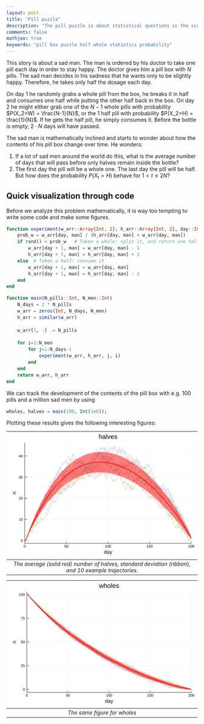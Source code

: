 ```yaml
---
layout: post
title: "Pill puzzle"
description: "The pill puzzle is about statistical questions in the scenario that one takes half a pill a day from a box containing whole pills. If the pill is whole, it is broken in half and one half is returned to the box while the other is consumed. If it is half, it is simply consumed."
comments: false
mathjax: true
keywords: "pill box puzzle half whole statistics probability"
---
```



This story is about a sad man. The man is ordered by his doctor to take one pill each day in order to stay happy. The doctor gives him a pill box with $N$ pills. The sad man decides in his sadness that he wants only to be slightly happy. Therefore, he takes only half the dosage each day.

On day 1 he randomly grabs a whole pill from the box, he breaks it in half and consumes one half while putting the other half back in the box. On day 2 he might either grab one of the $N-1$ whole pills with probability $P(X_2=W) = \frac{N-1}{N}$, or the 1 half pill with probability $P(X_2=H) = \frac{1}{N}$. If he gets the half pill, he simply consumes it. Before the bottle is empty, $2\cdot N$ days will have passed.

The sad man is mathematically inclined and starts to wonder about how the contents of his pill box change over time. He wonders:
1.  If a lot of sad men around the world do this, what is the average number of days that will pass before only halves remain inside the bottle?
2.  The first day the pill will be a whole one. The last day the pill will be half. But how does the probability $P(X_t=H)$ behave for $1<t\leq 2N$?

## Quick visualization through code
Before we analyze this problem mathematically, it is way too tempting to write some code and make some figures.

```julia
function experiment(w_arr::Array{Int, 2}, h_arr::Array{Int, 2}, day::Int, man::Int)
    prob_w = w_arr[day, man] / (h_arr[day, man] + w_arr[day, man])
    if rand() < prob_w   # Taken a whole: split it, and return one half
        w_arr[day + 1, man] = w_arr[day, man] - 1
        h_arr[day + 1, man] = h_arr[day, man] + 1
    else  # Taken a half: consume it
        w_arr[day + 1, man] = w_arr[day, man]
        h_arr[day + 1, man] = h_arr[day, man] - 1
    end
end
```


```julia
function main(N_pills::Int, N_men::Int)
    N_days = 2 * N_pills
    w_arr = zeros(Int, N_days, N_men)
    h_arr = similar(w_arr)

    w_arr[1, :] .= N_pills

    for i=1:N_men
        for j=1:N_days-1
            experiment(w_arr, h_arr, j, i)
        end
    end
    return w_arr, h_arr
end
```

We can track the development of the contents of the pill box with e.g. 100 pills and a million sad men by using

```julia
wholes, halves = main(100, Int(1e6));
```

Plotting these results gives the following interesting figures:

| ![svg](/assets/svg/100-pills-1000000-trials-halves.svg) |
|:--:|
| *The average (solid red) number of halves, standard deviation (ribbon), and 10 example trajectories.* |

| ![svg](/assets/svg/100-pills-1000000-trials-wholes.svg) |
|:--:|
| *The same figure for wholes* |
